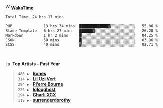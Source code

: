 <img src="https://github.com/dxnter/dxnter/assets/17434202/67b21fa4-d36d-46f9-9dec-f23d976b00ef" alt="WakaTime Logo" width="14" height="18"/>
<a href="https://wakatime.com/@dxnter" target="_blank">
  <strong>WakaTime</strong>
</a> 

<!--START_SECTION:waka-->

```txt
Total Time: 24 hrs 17 mins

PHP              13 hrs 34 mins  █████████████▓░░░░░░░░░░░   55.06 %
Blade Template   6 hrs 27 mins   ██████▓░░░░░░░░░░░░░░░░░░   26.20 %
Markdown         1 hr 2 mins     █░░░░░░░░░░░░░░░░░░░░░░░░   04.25 %
JSON             58 mins         █░░░░░░░░░░░░░░░░░░░░░░░░   03.96 %
SCSS             40 mins         ▓░░░░░░░░░░░░░░░░░░░░░░░░   02.71 %
```

<!--END_SECTION:waka-->

<br/>

<!--START_LASTFM_ARTISTS:{"period": "12month", "rows": 6}-->
<a href="https://last.fm" target="_blank"><img src="https://user-images.githubusercontent.com/17434202/215290617-e793598d-d7c9-428f-9975-156db1ba89cc.svg" alt="Last.fm Logo" width="18" height="13"/></a> **Top Artists - Past Year**

> `486 ▶️` ∙ **[Bones](https://www.last.fm/music/Bones)**<br/>
> `314 ▶️` ∙ **[Lil Uzi Vert](https://www.last.fm/music/Lil+Uzi+Vert)**<br/>
> `294 ▶️` ∙ **[Pi’erre Bourne](https://www.last.fm/music/Pi%E2%80%99erre+Bourne)**<br/>
> `226 ▶️` ∙ **[Iglooghost](https://www.last.fm/music/Iglooghost)**<br/>
> `194 ▶️` ∙ **[Charli XCX](https://www.last.fm/music/Charli+XCX)**<br/>
> `118 ▶️` ∙ **[surrenderdorothy](https://www.last.fm/music/surrenderdorothy)**<br/>
<!--END_LASTFM_ARTISTS-->
